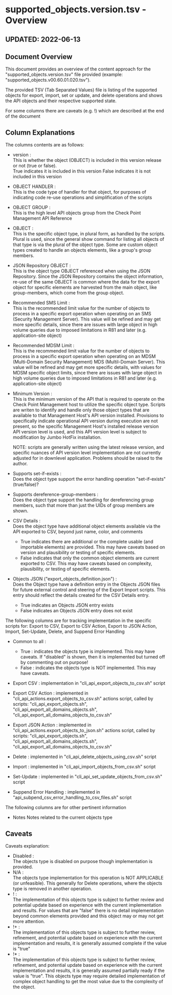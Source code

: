 # supported_objects.version.tsv - Overview

## UPDATED:  2022-06-13

## Document Overview

This document provides an overview of the content approach for the "supported_objects.version.tsv" file provided (example:  "supported_objects.v00.60.01.020.tsv").

The provided TSV (Tab Separated Values) file is listing of the supported objects for export, import, set or update, and delete operations and shows the API objects and their respective supported state.

For some columns there are caveats (e.g. !) which are described at the end of the document

## Column Explanations

The columns contents are as follows:

- version :  
    This is whether the object (OBJECT) is included in this version release or not (true or false).  
        True indicates it is included in this version
        False indicates it is not included in this version

- OBJECT HANDLER :  
    This is the code type of handler for that object, for purposes of indicating code re-use operations and simplification of the scripts

- OBJECT GROUP :  
    This is the high level API objects group from the Check Point Management API Reference

- OBJECT :  
    This is the specific object type, in plural form, as handled by the scripts.  Plural is used, since the general show command for listing all objects of that type is via the plural of the object type.  Some are custom object types created to handle an objects elements, like a group's group members.

- JSON Repository OBJECT :  
    This is the object type OBJECT referenced when using the JSON Repository.  Since the JSON Repository contains the object information, re-use of the same OBJECT is common where the data for the export object for specific elements are harvested from the main object, like group-members, which come from the group object.

- Recommended SMS Limit :  
    This is the recommended limit value for the number of objects to process in a specific export operation when operating on an SMS (Security Management Server).  This value will be refined and may get more specific details, since there are issues with large object in high volume queries due to imposed limitations in R81 and later (e.g. application-site object)

- Recommended MDSM Limit :  
    This is the recommended limit value for the number of objects to process in a specific export operation when operating on an MDSM (Multi-Domain Security Management) MDS (Multil-Domain Server).  This value will be refined and may get more specific details, with values for MDSM specific object limits, since there are issues with large object in high volume queries due to imposed limitations in R81 and later (e.g. application-site object)

- Minimum Version :  
    This is the minimum version of the API that is required to operate on the Check Point Management host to utilize the specific object type.  Scripts are writen to identify and handle only those object types that are available to that Management Host's API version installed.  Provisions to specifically indicate operational API version during execution are not present, so the specific Management Host's installed release version API version level is used, and this API version level is subject to modification by Jumbo HotFix installation.

     NOTE:  scripts are generally written using the latest release version, and specific nuances of API version level implementation are not currently adjusted for in downlevel application.  Problems should be raised to the author.

- Supports set-if-exists :  
    Does the object type support the error handling operation "set-if-exists" (true/false)?

- Supports dereference-group-members :  
    Does the object type support the handling for dereferencing group members, such that more than just the UIDs of group members are shown.

- CSV Details :  
    Does the object type have additional object elements available via the API exported to CSV, beyond just name, color, and comments

  - True indicates there are additional or the complete usable (and importable elements) are provided.  This may have caveats based on version and plausibility or testing of specific elements.
  - False indicates that only the common object elements are current exported to CSV.  This may have caveats based on complexity, plausibility, or testing of specific elements.

- Objects JSON ("export_objects_definition.json") :  
    Does the Object type have a definition entry in the Objects JSON files for future external control and steering of the Export Import scripts.  This entry should reflect the details created for the CSV Details entry.

  - True indicates an Objects JSON entry exists
  - False indicates an Objects JSON entry does not exist

The following columns are for tracking implementation in the specific scripts for:  Export to CSV, Export to CSV Action, Export to JSON Action, Import, Set-Update, Delete, and Suppend Error Handling

- Common to all :
  - True : indicates the objects type is implemented.  This may have caveats.  If "disabled" is shown, then it is implemented but turned off by commenting out on purpose!
  - False : indicates the objects type is NOT implemented.  This may have caveats.

- Export CSV :  implementation in "cli_api_export_objects_to_csv.sh" script
- Export CSV Action :  implemented in "cli_api_actions.export_objects_to_csv.sh" actions script, called by scripts:  "cli_api_export_objects.sh", "cli_api_export_all_domains_objects.sh", "cli_api_export_all_domains_objects_to_csv.sh"
- Export JSON Action :  implemented in "cli_api_actions.export_objects_to_json.sh" actions script, called by scripts:  "cli_api_export_objects.sh", "cli_api_export_all_domains_objects.sh", "cli_api_export_all_domains_objects_to_csv.sh"
- Delete :  implemented in "cli_api_delete_objects_using_csv.sh" script
- Import :  implemented in "cli_api_import_objects_from_csv.sh" script
- Set-Update :  implemented in "cli_api_set_update_objects_from_csv.sh" script
- Suppend Error Handling :  implemented in "api_subpend_csv_error_handling_to_csv_files.sh" script

The following columns are for other pertinent information

- Notes
    Notes related to the current objects type

## Caveats

Caveats explanation:

- Disabled :  
    The objects type is disabled on purpose though implementation is provided.
- N/A :  
    The objects type implementation for this operation is NOT APPLICABLE (or unfeasible).  This generally for Delete operations, where the objects type is removed in another operation.
- ! :  
    The implementation of this objects type is subject to further review and potential update based on experience with the current implementation and results.  For values that are "false" there is no detail implementation beyond common elements provided and this object may or may not get more attention.
- !+ :  
    The implementation of this objects type is subject to further review, refinement, and potential update based on experience with the current implementation and results, it is generally assumed complete if the value is "true"
- !* :  
    The implementation of this objects type is subject to further review, refinement, and potential update based on experience with the current implementation and results, it is generally assumed partially ready if the value is "true".  This objects type may require detailed implementation of complex object handling to get the most value due to the complexity of the object.
